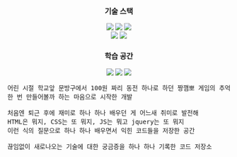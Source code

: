 

<!--
**hyundai-sangho/hyundai-sangho** is a ✨ _special_ ✨ repository because its `README.md` (this file) appears on your GitHub profile.

Here are some ideas to get you started:

- 🔭 I’m currently working on ...
- 🌱 I’m currently learning ...
- 👯 I’m looking to collaborate on ...
- 🤔 I’m looking for help with ...
- 💬 Ask me about ...
- 📫 How to reach me: ...
- 😄 Pronouns: ...
- ⚡ Fun fact: ...
-->
<div align="center">
<h3>기술 스택</h3>
<img src="https://img.shields.io/badge/HTML5-E34F26?style=flat&logo=HTML5&logoColor=white" />
<img src="https://img.shields.io/badge/CSS3-1572B6?style=flat&logo=CSS3&logoColor=white" />
<img src="https://img.shields.io/badge/JavaScript-F7DF1E?style=flat&logo=JavaScript&logoColor=white" />
<br>
<img src="https://img.shields.io/badge/PHP-777BB4?style=flat&logo=PHP&logoColor=white" />
<img src="https://img.shields.io/badge/mariadb-003545?style=flat&logo=mariadb&logoColor=white" />
<br>
<h3>학습 공간</h3>
<img src="https://img.shields.io/badge/youtube-FF0000?style=flat&logo=youtube&logoColor=white" />
<img src="https://img.shields.io/badge/udemy-A435F0?style=flat&logo=udemy&logoColor=white" />
<img src="https://img.shields.io/badge/freecodecamp-0A0A23?style=flat&logo=freecodecamp&logoColor=white" />
</div>

<pre>
어린 시절 학교앞 문방구에서 100원 짜리 동전 하나로 하던 짱깸뽀 게임의 추억에 돋아
한 번 만들어볼까 하는 마음으로 시작한 개발

처음엔 퇴근 후에 재미로 하나 하나 배우던 게 어느새 취미로 발전해
HTML은 뭐지, CSS는 또 뭐지, JS는 뭐고 jquery는 또 뭐지
이런 식의 질문으로 하나 하나 배우면서 익힌 코드들을 저장한 공간

끊임없이 새로나오는 기술에 대한 궁금증을 하나 하나 기록한 코드 저장소
</pre>
